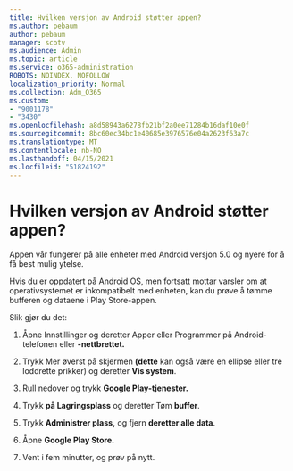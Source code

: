```yaml
---
title: Hvilken versjon av Android støtter appen?
ms.author: pebaum
author: pebaum
manager: scotv
ms.audience: Admin
ms.topic: article
ms.service: o365-administration
ROBOTS: NOINDEX, NOFOLLOW
localization_priority: Normal
ms.collection: Adm_O365
ms.custom:
- "9001178"
- "3430"
ms.openlocfilehash: a8d58943a6278fb21bf2a0ee71284b16daf10e0f
ms.sourcegitcommit: 8bc60ec34bc1e40685e3976576e04a2623f63a7c
ms.translationtype: MT
ms.contentlocale: nb-NO
ms.lasthandoff: 04/15/2021
ms.locfileid: "51824192"
---
```

# <a name="what-version-of-android-does-your-app-support"></a>Hvilken versjon av Android støtter appen?

Appen vår fungerer på alle enheter med Android versjon 5.0 og nyere for å få best mulig ytelse.

Hvis du er oppdatert på Android OS, men fortsatt mottar varsler om at operativsystemet er inkompatibelt med enheten, kan du prøve å tømme bufferen og dataene i Play Store-appen.

Slik gjør du det: 

1. Åpne Innstillinger og deretter Apper eller  Programmer på Android-telefonen eller  **-nettbrettet.**

2. Trykk Mer øverst på skjermen **(dette** kan også være en ellipse eller tre loddrette prikker) og deretter **Vis system**. 

3. Rull nedover og trykk **Google Play-tjenester.** 

4. Trykk **på Lagringsplass** og deretter Tøm **buffer**. 

5. Trykk **Administrer plass,** og fjern **deretter alle data**. 

6. Åpne **Google Play Store.** 

7. Vent i fem minutter, og prøv på nytt. 